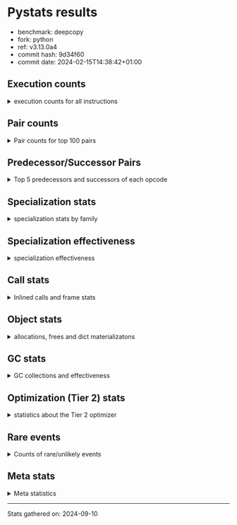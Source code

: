 
# Pystats results

- benchmark: deepcopy
- fork: python
- ref: v3.13.0a4
- commit hash: 9d34f60
- commit date: 2024-02-15T14:38:42+01:00

## Execution counts

<details>
<summary> execution counts for all instructions </summary>

|Name | Count | Self | Cumulative | Miss ratio | 
|---|---:|---:|---:|---:|
| LOAD_FAST | 538,257,040 | 20.5% | 20.5% |  |
| STORE_FAST | 268,411,720 | 10.2% | 30.8% |  |
| LOAD_FAST_LOAD_FAST | 248,176,980 | 9.5% | 40.3% |  |
| LOAD_GLOBAL_BUILTIN | 122,715,460 | 4.7% | 44.9% |  |
| PUSH_NULL | 112,559,280 | 4.3% | 49.2% |  |
| POP_JUMP_IF_FALSE | 99,737,600 | 3.8% | 53.1% |  |
| RESUME_CHECK | 98,508,880 | 3.8% | 56.8% | 0.0% |
| LOAD_ATTR_METHOD_NO_DICT | 94,658,280 | 3.6% | 60.4% |  |
| IS_OP | 89,538,560 | 3.4% | 63.8% |  |
| RETURN_VALUE | 88,351,300 | 3.4% | 67.2% |  |
| CALL_METHOD_DESCRIPTOR_FAST | 84,541,320 | 3.2% | 70.4% |  |
| CALL_BUILTIN_O | 82,697,800 | 3.2% | 73.6% |  |
| LOAD_GLOBAL_MODULE | 59,064,440 | 2.3% | 75.9% |  |
| CALL_PY_WITH_DEFAULTS | 53,873,260 | 2.1% | 77.9% | 13.8% |
| POP_JUMP_IF_NONE | 50,257,940 | 1.9% | 79.8% |  |
| POP_JUMP_IF_NOT_NONE | 45,629,440 | 1.7% | 81.6% |  |
| JUMP_FORWARD | 45,301,780 | 1.7% | 83.3% |  |
| CALL_TYPE_1 | 41,451,460 | 1.6% | 84.9% |  |
| CALL_PY_EXACT_ARGS | 41,078,600 | 1.6% | 86.4% | 14.6% |
| JUMP_BACKWARD | 38,830,080 | 1.5% | 87.9% |  |
| POP_TOP | 32,031,020 | 1.2% | 89.2% |  |
| STORE_SUBSCR_DICT | 27,729,600 | 1.1% | 90.2% |  |
| FOR_ITER_LIST | 19,333,080 | 0.7% | 90.9% |  |
| FOR_ITER | 18,724,740 | 0.7% | 91.7% |  |
| STORE_FAST_STORE_FAST | 13,721,600 | 0.5% | 92.2% |  |
| UNPACK_SEQUENCE_TWO_TUPLE | 13,721,500 | 0.5% | 92.7% |  |
| LOAD_CONST | 12,904,200 | 0.5% | 93.2% |  |
| GET_ITER | 10,895,600 | 0.4% | 93.6% |  |
| FOR_ITER_TUPLE | 9,543,580 | 0.4% | 94.0% |  |
| RETURN_CONST | 8,929,520 | 0.3% | 94.3% |  |
| NOP | 8,888,580 | 0.3% | 94.7% |  |
| BINARY_SUBSCR_DICT | 8,888,220 | 0.3% | 95.0% |  |
| BUILD_LIST | 8,847,940 | 0.3% | 95.3% |  |
| TO_BOOL_BOOL | 8,847,100 | 0.3% | 95.7% |  |
| LOAD_DEREF | 7,578,400 | 0.3% | 96.0% |  |
| CALL | 7,462,220 | 0.3% | 96.3% |  |
| LOAD_ATTR_MODULE | 7,454,980 | 0.3% | 96.5% |  |
| LOAD_ATTR | 6,353,200 | 0.2% | 96.8% |  |
| CALL_BUILTIN_FAST | 6,348,600 | 0.2% | 97.0% |  |
| BUILD_MAP | 6,307,920 | 0.2% | 97.3% |  |
| CALL_LIST_APPEND | 5,078,980 | 0.2% | 97.5% |  |
| CHECK_EXC_MATCH | 3,809,280 | 0.1% | 97.6% |  |
| POP_EXCEPT | 3,809,280 | 0.1% | 97.7% |  |
| PUSH_EXC_INFO | 3,809,280 | 0.1% | 97.9% |  |
| LIST_APPEND | 3,809,280 | 0.1% | 98.0% |  |
| STORE_FAST_LOAD_FAST | 3,809,280 | 0.1% | 98.2% |  |
| CALL_FUNCTION_EX | 3,768,800 | 0.1% | 98.3% |  |
| CALL_METHOD_DESCRIPTOR_NOARGS | 3,768,260 | 0.1% | 98.5% |  |
| POP_JUMP_IF_TRUE | 3,727,380 | 0.1% | 98.6% |  |
| INTERPRETER_EXIT | 2,539,700 | 0.1% | 98.7% |  |
| MAKE_CELL | 2,539,600 | 0.1% | 98.8% |  |
| SWAP | 2,539,520 | 0.1% | 98.9% |  |
| LIST_EXTEND | 2,498,960 | 0.1% | 99.0% |  |
| CALL_INTRINSIC_1 | 2,498,800 | 0.1% | 99.1% |  |
| CALL_ISINSTANCE | 2,498,500 | 0.1% | 99.2% |  |
| BINARY_OP_SUBTRACT_FLOAT | 2,457,680 | 0.1% | 99.3% |  |
| BINARY_OP_ADD_FLOAT | 2,457,560 | 0.1% | 99.4% | 0.0% |
| FOR_ITER_RANGE | 2,130,060 | 0.1% | 99.5% |  |
| STORE_ATTR_INSTANCE_VALUE | 1,447,860 | 0.1% | 99.5% | 51.4% |
| TO_BOOL | 1,271,080 | 0.0% | 99.6% |  |
| COPY_FREE_VARS | 1,270,080 | 0.0% | 99.6% |  |
| BUILD_TUPLE | 1,270,000 | 0.0% | 99.7% |  |
| LOAD_FAST_AND_CLEAR | 1,269,760 | 0.0% | 99.7% |  |
| TO_BOOL_NONE | 1,269,720 | 0.0% | 99.8% |  |
| MAKE_FUNCTION | 1,229,120 | 0.0% | 99.8% |  |
| SET_FUNCTION_ATTRIBUTE | 1,228,960 | 0.0% | 99.8% |  |
| RETURN_GENERATOR | 1,228,800 | 0.0% | 99.9% |  |
| YIELD_VALUE | 1,228,800 | 0.0% | 99.9% |  |
| LOAD_ATTR_INSTANCE_VALUE | 614,380 | 0.0% | 100.0% |  |
| STORE_SUBSCR_LIST_INT | 614,380 | 0.0% | 100.0% |  |
| CALL_BUILTIN_CLASS | 163,980 | 0.0% | 100.0% |  |
| LOAD_ATTR_METHOD_WITH_VALUES | 41,000 | 0.0% | 100.0% | 7.8% |
| CALL_TUPLE_1 | 40,940 | 0.0% | 100.0% |  |
| LOAD_GLOBAL | 3,100 | 0.0% | 100.0% |  |
| STORE_SUBSCR | 680 | 0.0% | 100.0% |  |
| RESUME | 660 | 0.0% | 100.0% | 3.0% |
| BINARY_OP | 440 | 0.0% | 100.0% |  |
| STORE_NAME | 400 | 0.0% | 100.0% |  |
| STORE_ATTR | 300 | 0.0% | 100.0% |  |
| BINARY_SUBSCR | 200 | 0.0% | 100.0% |  |
| UNPACK_SEQUENCE | 200 | 0.0% | 100.0% |  |
| BUILD_CONST_KEY_MAP | 160 | 0.0% | 100.0% |  |
| CALL_ALLOC_AND_ENTER_INIT | 120 | 0.0% | 100.0% | 33.3% |
| EXIT_INIT_CHECK | 80 | 0.0% | 100.0% |  |
| LOAD_BUILD_CLASS | 80 | 0.0% | 100.0% |  |
| LOAD_NAME | 80 | 0.0% | 100.0% |  |
| STORE_DEREF | 80 | 0.0% | 100.0% |  |
| CALL_BUILTIN_FAST_WITH_KEYWORDS | 60 | 0.0% | 100.0% |  |


</details>

## Pair counts

<details>
<summary> Pair counts for top 100 pairs </summary>

|Pair | Count | Self | Cumulative | 
|---|---:|---:|---:|
| STORE_FAST LOAD_FAST | 118,907,060 | 4.5% | 4.5% |
| LOAD_GLOBAL_BUILTIN LOAD_FAST | 113,704,480 | 4.3% | 8.9% |
| LOAD_FAST_LOAD_FAST IS_OP | 88,268,800 | 3.4% | 12.2% |
| LOAD_FAST RETURN_VALUE | 87,081,220 | 3.3% | 15.6% |
| LOAD_FAST PUSH_NULL | 86,302,720 | 3.3% | 18.9% |
| IS_OP POP_JUMP_IF_FALSE | 84,541,440 | 3.2% | 22.1% |
| CALL_METHOD_DESCRIPTOR_FAST STORE_FAST | 84,541,320 | 3.2% | 25.3% |
| PUSH_NULL LOAD_FAST_LOAD_FAST | 80,773,120 | 3.1% | 28.4% |
| LOAD_FAST CALL_BUILTIN_O | 64,634,160 | 2.5% | 30.9% |
| CALL_PY_WITH_DEFAULTS RESUME_CHECK | 53,733,060 | 2.1% | 32.9% |
| STORE_FAST LOAD_FAST_LOAD_FAST | 52,633,680 | 2.0% | 34.9% |
| LOAD_FAST POP_JUMP_IF_NONE | 50,257,940 | 1.9% | 36.8% |
| LOAD_FAST_LOAD_FAST CALL_PY_WITH_DEFAULTS | 48,695,040 | 1.9% | 38.7% |
| LOAD_ATTR_METHOD_NO_DICT LOAD_FAST | 47,800,160 | 1.8% | 40.5% |
| POP_JUMP_IF_NONE LOAD_FAST | 47,718,400 | 1.8% | 42.4% |
| CALL_BUILTIN_O STORE_FAST | 46,899,100 | 1.8% | 44.1% |
| LOAD_FAST LOAD_ATTR_METHOD_NO_DICT | 46,858,000 | 1.8% | 45.9% |
| RETURN_VALUE STORE_FAST | 46,489,680 | 1.8% | 47.7% |
| LOAD_FAST POP_JUMP_IF_NOT_NONE | 45,629,440 | 1.7% | 49.4% |
| RESUME_CHECK LOAD_GLOBAL_BUILTIN | 45,629,320 | 1.7% | 51.2% |
| STORE_FAST LOAD_GLOBAL_MODULE | 45,219,640 | 1.7% | 52.9% |
| STORE_FAST JUMP_FORWARD | 43,991,040 | 1.7% | 54.6% |
| POP_JUMP_IF_NOT_NONE LOAD_FAST | 43,089,920 | 1.6% | 56.2% |
| LOAD_ATTR_METHOD_NO_DICT LOAD_FAST_LOAD_FAST | 43,089,860 | 1.6% | 57.9% |
| LOAD_FAST_LOAD_FAST CALL_METHOD_DESCRIPTOR_FAST | 43,089,800 | 1.6% | 59.5% |
| POP_JUMP_IF_FALSE LOAD_GLOBAL_BUILTIN | 42,680,060 | 1.6% | 61.2% |
| POP_JUMP_IF_FALSE LOAD_FAST | 41,861,120 | 1.6% | 62.8% |
| CALL_TYPE_1 STORE_FAST | 41,451,460 | 1.6% | 64.3% |
| LOAD_FAST CALL_METHOD_DESCRIPTOR_FAST | 41,451,400 | 1.6% | 65.9% |
| LOAD_FAST CALL_TYPE_1 | 41,451,400 | 1.6% | 67.5% |
| LOAD_GLOBAL_MODULE LOAD_ATTR_METHOD_NO_DICT | 41,451,400 | 1.6% | 69.1% |
| JUMP_FORWARD LOAD_FAST_LOAD_FAST | 40,181,760 | 1.5% | 70.6% |
| CALL_PY_EXACT_ARGS RESUME_CHECK | 39,737,040 | 1.5% | 72.1% |
| LOAD_FAST_LOAD_FAST CALL_PY_EXACT_ARGS | 39,696,000 | 1.5% | 73.6% |
| RESUME_CHECK LOAD_FAST | 36,372,320 | 1.4% | 75.0% |
| PUSH_NULL LOAD_FAST | 25,600,560 | 1.0% | 76.0% |
| POP_TOP JUMP_BACKWARD | 18,022,400 | 0.7% | 76.7% |
| JUMP_BACKWARD FOR_ITER_LIST | 16,793,560 | 0.6% | 77.3% |
| CALL_BUILTIN_O POP_TOP | 16,793,560 | 0.6% | 78.0% |
| FOR_ITER_LIST STORE_FAST | 16,793,560 | 0.6% | 78.6% |
| RETURN_VALUE CALL_BUILTIN_O | 16,793,520 | 0.6% | 79.3% |
| LOAD_FAST LOAD_GLOBAL_BUILTIN | 15,195,640 | 0.6% | 79.8% |
| UNPACK_SEQUENCE_TWO_TUPLE STORE_FAST_STORE_FAST | 13,721,500 | 0.5% | 80.4% |
| FOR_ITER UNPACK_SEQUENCE_TWO_TUPLE | 13,721,400 | 0.5% | 80.9% |
| JUMP_BACKWARD FOR_ITER | 13,680,880 | 0.5% | 81.4% |
| POP_TOP LOAD_FAST | 11,427,840 | 0.4% | 81.9% |
| CALL_BUILTIN_O STORE_SUBSCR_DICT | 10,116,720 | 0.4% | 82.2% |
| RETURN_VALUE LOAD_FAST_LOAD_FAST | 9,994,240 | 0.4% | 82.6% |
| LOAD_FAST_LOAD_FAST PUSH_NULL | 9,994,240 | 0.4% | 83.0% |
| STORE_FAST_STORE_FAST LOAD_FAST | 9,994,240 | 0.4% | 83.4% |
| STORE_SUBSCR_DICT JUMP_BACKWARD | 9,994,180 | 0.4% | 83.8% |
| RETURN_VALUE STORE_SUBSCR_DICT | 9,994,120 | 0.4% | 84.1% |
| NOP LOAD_FAST | 8,888,320 | 0.3% | 84.5% |
| LOAD_GLOBAL_MODULE LOAD_FAST_LOAD_FAST | 8,888,220 | 0.3% | 84.8% |
| CALL_BUILTIN_O BINARY_SUBSCR_DICT | 8,888,120 | 0.3% | 85.2% |
| TO_BOOL_BOOL POP_JUMP_IF_FALSE | 8,847,100 | 0.3% | 85.5% |
| RETURN_CONST POP_TOP | 7,659,520 | 0.3% | 85.8% |
| LOAD_FAST_LOAD_FAST LOAD_FAST | 7,618,640 | 0.3% | 86.1% |
| POP_JUMP_IF_FALSE LOAD_FAST_LOAD_FAST | 7,618,560 | 0.3% | 86.4% |
| RESUME_CHECK NOP | 7,618,500 | 0.3% | 86.7% |
| LOAD_FAST STORE_SUBSCR_DICT | 7,618,440 | 0.3% | 87.0% |
| STORE_SUBSCR_DICT LOAD_GLOBAL_MODULE | 7,618,440 | 0.3% | 87.2% |
| STORE_SUBSCR_DICT LOAD_FAST | 7,577,460 | 0.3% | 87.5% |
| LOAD_ATTR_MODULE PUSH_NULL | 7,454,980 | 0.3% | 87.8% |
| LOAD_GLOBAL_MODULE LOAD_ATTR_MODULE | 7,454,680 | 0.3% | 88.1% |
| JUMP_BACKWARD FOR_ITER_TUPLE | 6,389,660 | 0.2% | 88.4% |
| BUILD_MAP STORE_FAST | 6,307,840 | 0.2% | 88.6% |
| LOAD_FAST_LOAD_FAST LOAD_GLOBAL_BUILTIN | 6,307,640 | 0.2% | 88.8% |
| LOAD_FAST LOAD_ATTR | 5,079,340 | 0.2% | 89.0% |
| CALL_LIST_APPEND RETURN_CONST | 5,078,980 | 0.2% | 89.2% |
| LOAD_FAST CALL_LIST_APPEND | 5,078,920 | 0.2% | 89.4% |
| BINARY_SUBSCR_DICT LOAD_ATTR_METHOD_NO_DICT | 5,078,920 | 0.2% | 89.6% |
| JUMP_FORWARD LOAD_GLOBAL_BUILTIN | 5,078,820 | 0.2% | 89.8% |
| GET_ITER FOR_ITER | 5,038,260 | 0.2% | 90.0% |
| BUILD_LIST LOAD_FAST | 5,038,080 | 0.2% | 90.2% |
| LOAD_FAST GET_ITER | 5,038,080 | 0.2% | 90.4% |
| FOR_ITER LOAD_FAST | 4,997,120 | 0.2% | 90.6% |
| PUSH_NULL CALL | 4,915,800 | 0.2% | 90.8% |
| FOR_ITER_TUPLE STORE_FAST | 3,850,180 | 0.1% | 90.9% |
| LOAD_FAST LOAD_CONST | 3,809,300 | 0.1% | 91.0% |
| CHECK_EXC_MATCH POP_JUMP_IF_FALSE | 3,809,280 | 0.1% | 91.2% |
| RETURN_VALUE LIST_APPEND | 3,809,280 | 0.1% | 91.3% |
| LIST_APPEND JUMP_BACKWARD | 3,809,280 | 0.1% | 91.5% |
| POP_JUMP_IF_FALSE POP_TOP | 3,809,280 | 0.1% | 91.6% |
| STORE_FAST_LOAD_FAST PUSH_NULL | 3,809,280 | 0.1% | 91.8% |
| FOR_ITER_TUPLE STORE_FAST_LOAD_FAST | 3,809,240 | 0.1% | 91.9% |
| BINARY_SUBSCR_DICT PUSH_EXC_INFO | 3,809,180 | 0.1% | 92.1% |
| LOAD_GLOBAL_BUILTIN CHECK_EXC_MATCH | 3,809,180 | 0.1% | 92.2% |
| CALL_BUILTIN_FAST STORE_FAST | 3,809,160 | 0.1% | 92.4% |
| PUSH_EXC_INFO LOAD_GLOBAL_BUILTIN | 3,809,080 | 0.1% | 92.5% |
| LOAD_CONST CALL_BUILTIN_FAST | 3,809,040 | 0.1% | 92.6% |
| LOAD_FAST TO_BOOL_BOOL | 3,809,040 | 0.1% | 92.8% |
| LOAD_FAST BUILD_LIST | 3,768,640 | 0.1% | 92.9% |
| LOAD_FAST LOAD_DEREF | 3,768,320 | 0.1% | 93.1% |
| CALL_METHOD_DESCRIPTOR_NOARGS GET_ITER | 3,768,260 | 0.1% | 93.2% |
| RESUME_CHECK BUILD_MAP | 3,768,260 | 0.1% | 93.4% |
| LOAD_ATTR_METHOD_NO_DICT CALL_METHOD_DESCRIPTOR_NOARGS | 3,768,200 | 0.1% | 93.5% |
| IS_OP POP_JUMP_IF_TRUE | 3,727,360 | 0.1% | 93.7% |
| STORE_FAST_STORE_FAST LOAD_FAST_LOAD_FAST | 3,727,360 | 0.1% | 93.8% |
| POP_JUMP_IF_TRUE JUMP_BACKWARD | 3,686,400 | 0.1% | 93.9% |


</details>

## Predecessor/Successor Pairs

<details>
<summary> Top 5 predecessors and successors of each opcode </summary>

### BINARY_SUBSCR

<details>
<summary> Successors and predecessors for BINARY_SUBSCR </summary>

|Predecessors | Count | Percentage | 
|---|---:|---:|
| CALL | 100 | 50.0% |
| CALL_BUILTIN_O | 100 | 50.0% |

|Successors | Count | Percentage | 
|---|---:|---:|
| PUSH_EXC_INFO | 100 | 50.0% |
| BINARY_SUBSCR_DICT | 100 | 50.0% |


</details>

### CHECK_EXC_MATCH

<details>
<summary> Successors and predecessors for CHECK_EXC_MATCH </summary>

|Predecessors | Count | Percentage | 
|---|---:|---:|
| LOAD_GLOBAL_BUILTIN | 3,809,180 | 100.0% |
| LOAD_GLOBAL | 100 | 0.0% |

|Successors | Count | Percentage | 
|---|---:|---:|
| POP_JUMP_IF_FALSE | 3,809,280 | 100.0% |


</details>

### GET_ITER

<details>
<summary> Successors and predecessors for GET_ITER </summary>

|Predecessors | Count | Percentage | 
|---|---:|---:|
| LOAD_FAST | 5,038,080 | 46.2% |
| CALL_METHOD_DESCRIPTOR_NOARGS | 3,768,260 | 34.6% |
| CALL | 1,269,920 | 11.7% |
| LOAD_CONST | 655,360 | 6.0% |
| CALL_BUILTIN_CLASS | 163,980 | 1.5% |

|Successors | Count | Percentage | 
|---|---:|---:|
| FOR_ITER | 5,038,260 | 46.2% |
| FOR_ITER_LIST | 2,539,480 | 23.3% |
| LOAD_FAST_AND_CLEAR | 1,269,760 | 11.7% |
| CALL_PY_EXACT_ARGS | 1,228,760 | 11.3% |
| FOR_ITER_TUPLE | 655,320 | 6.0% |


</details>

### NOP

<details>
<summary> Successors and predecessors for NOP </summary>

|Predecessors | Count | Percentage | 
|---|---:|---:|
| RESUME_CHECK | 7,618,500 | 85.7% |
| STORE_FAST | 1,269,760 | 14.3% |
| POP_TOP | 240 | 0.0% |
| RESUME | 60 | 0.0% |
| JUMP_FORWARD | 20 | 0.0% |

|Successors | Count | Percentage | 
|---|---:|---:|
| LOAD_FAST | 8,888,320 | 100.0% |
| LOAD_DEREF | 240 | 0.0% |
| LOAD_FAST_LOAD_FAST | 20 | 0.0% |


</details>

### POP_EXCEPT

<details>
<summary> Successors and predecessors for POP_EXCEPT </summary>

|Predecessors | Count | Percentage | 
|---|---:|---:|
| STORE_SUBSCR_DICT | 2,539,460 | 66.7% |
| POP_TOP | 1,269,760 | 33.3% |
| STORE_SUBSCR | 60 | 0.0% |

|Successors | Count | Percentage | 
|---|---:|---:|
| RETURN_CONST | 2,539,520 | 66.7% |
| JUMP_FORWARD | 1,269,760 | 33.3% |


</details>

### POP_TOP

<details>
<summary> Successors and predecessors for POP_TOP </summary>

|Predecessors | Count | Percentage | 
|---|---:|---:|
| CALL_BUILTIN_O | 16,793,560 | 52.4% |
| RETURN_CONST | 7,659,520 | 23.9% |
| POP_JUMP_IF_FALSE | 3,809,280 | 11.9% |
| CALL | 1,270,100 | 4.0% |
| CACHE | 1,228,800 | 3.8% |

|Successors | Count | Percentage | 
|---|---:|---:|
| JUMP_BACKWARD | 18,022,400 | 56.3% |
| LOAD_FAST | 11,427,840 | 35.7% |
| POP_EXCEPT | 1,269,760 | 4.0% |
| RESUME_CHECK | 1,228,780 | 3.8% |
| RETURN_CONST | 41,020 | 0.1% |


</details>

### PUSH_EXC_INFO

<details>
<summary> Successors and predecessors for PUSH_EXC_INFO </summary>

|Predecessors | Count | Percentage | 
|---|---:|---:|
| BINARY_SUBSCR_DICT | 3,809,180 | 100.0% |
| BINARY_SUBSCR | 100 | 0.0% |

|Successors | Count | Percentage | 
|---|---:|---:|
| LOAD_GLOBAL_BUILTIN | 3,809,080 | 100.0% |
| LOAD_GLOBAL | 200 | 0.0% |


</details>

### PUSH_NULL

<details>
<summary> Successors and predecessors for PUSH_NULL </summary>

|Predecessors | Count | Percentage | 
|---|---:|---:|
| LOAD_FAST | 86,302,720 | 76.7% |
| LOAD_FAST_LOAD_FAST | 9,994,240 | 8.9% |
| LOAD_ATTR_MODULE | 7,454,980 | 6.6% |
| STORE_FAST_LOAD_FAST | 3,809,280 | 3.4% |
| LOAD_DEREF | 2,499,120 | 2.2% |

|Successors | Count | Percentage | 
|---|---:|---:|
| LOAD_FAST_LOAD_FAST | 80,773,120 | 71.8% |
| LOAD_FAST | 25,600,560 | 22.7% |
| CALL | 4,915,800 | 4.4% |
| LOAD_CONST | 1,269,760 | 1.1% |
| CALL_ALLOC_AND_ENTER_INIT | 40 | 0.0% |


</details>

### RETURN_VALUE

<details>
<summary> Successors and predecessors for RETURN_VALUE </summary>

|Predecessors | Count | Percentage | 
|---|---:|---:|
| LOAD_FAST | 87,081,220 | 98.6% |
| CALL_FUNCTION_EX | 1,228,800 | 1.4% |
| BUILD_TUPLE | 40,960 | 0.0% |
| RETURN_VALUE | 240 | 0.0% |
| EXIT_INIT_CHECK | 80 | 0.0% |

|Successors | Count | Percentage | 
|---|---:|---:|
| STORE_FAST | 46,489,680 | 52.6% |
| CALL_BUILTIN_O | 16,793,520 | 19.0% |
| LOAD_FAST_LOAD_FAST | 9,994,240 | 11.3% |
| STORE_SUBSCR_DICT | 9,994,120 | 11.3% |
| LIST_APPEND | 3,809,280 | 4.3% |


</details>

### STORE_SUBSCR

<details>
<summary> Successors and predecessors for STORE_SUBSCR </summary>

|Predecessors | Count | Percentage | 
|---|---:|---:|
| CALL | 200 | 29.4% |
| CALL_BUILTIN_O | 200 | 29.4% |
| RETURN_VALUE | 120 | 17.6% |
| LOAD_FAST | 120 | 17.6% |
| LOAD_CONST | 40 | 5.9% |

|Successors | Count | Percentage | 
|---|---:|---:|
| STORE_SUBSCR_DICT | 320 | 47.1% |
| LOAD_FAST | 140 | 20.6% |
| POP_EXCEPT | 60 | 8.8% |
| JUMP_BACKWARD | 60 | 8.8% |
| LOAD_GLOBAL | 60 | 8.8% |


</details>

### TO_BOOL

<details>
<summary> Successors and predecessors for TO_BOOL </summary>

|Predecessors | Count | Percentage | 
|---|---:|---:|
| LOAD_FAST | 1,270,080 | 99.9% |
| TO_BOOL | 700 | 0.1% |
| CALL | 160 | 0.0% |
| CALL_BUILTIN_FAST | 80 | 0.0% |
| CALL_ISINSTANCE | 60 | 0.0% |

|Successors | Count | Percentage | 
|---|---:|---:|
| POP_JUMP_IF_FALSE | 1,270,060 | 99.9% |
| TO_BOOL | 700 | 0.1% |
| TO_BOOL_BOOL | 260 | 0.0% |
| TO_BOOL_NONE | 40 | 0.0% |
| POP_JUMP_IF_TRUE | 20 | 0.0% |


</details>

### BINARY_OP

<details>
<summary> Successors and predecessors for BINARY_OP </summary>

|Predecessors | Count | Percentage | 
|---|---:|---:|
| LOAD_CONST | 160 | 36.4% |
| LOAD_FAST | 160 | 36.4% |
| BINARY_OP | 80 | 18.2% |
| BINARY_OP_SUBTRACT_FLOAT | 40 | 9.1% |

|Successors | Count | Percentage | 
|---|---:|---:|
| STORE_FAST | 160 | 36.4% |
| BINARY_OP | 80 | 18.2% |
| LOAD_CONST | 80 | 18.2% |
| BINARY_OP_SUBTRACT_FLOAT | 80 | 18.2% |
| BINARY_OP_ADD_FLOAT | 40 | 9.1% |


</details>

### BUILD_CONST_KEY_MAP

<details>
<summary> Successors and predecessors for BUILD_CONST_KEY_MAP </summary>

|Predecessors | Count | Percentage | 
|---|---:|---:|
| LOAD_CONST | 160 | 100.0% |

|Successors | Count | Percentage | 
|---|---:|---:|
| STORE_FAST | 160 | 100.0% |


</details>

### BUILD_LIST

<details>
<summary> Successors and predecessors for BUILD_LIST </summary>

|Predecessors | Count | Percentage | 
|---|---:|---:|
| LOAD_FAST | 3,768,640 | 42.6% |
| RESUME_CHECK | 2,539,540 | 28.7% |
| LOAD_FAST_LOAD_FAST | 1,269,760 | 14.4% |
| SWAP | 1,269,760 | 14.4% |
| LOAD_CONST | 160 | 0.0% |

|Successors | Count | Percentage | 
|---|---:|---:|
| LOAD_FAST | 5,038,080 | 56.9% |
| STORE_FAST | 2,539,540 | 28.7% |
| SWAP | 1,269,760 | 14.4% |
| LOAD_CONST | 320 | 0.0% |
| LOAD_DEREF | 240 | 0.0% |


</details>

### BUILD_MAP

<details>
<summary> Successors and predecessors for BUILD_MAP </summary>

|Predecessors | Count | Percentage | 
|---|---:|---:|
| RESUME_CHECK | 3,768,260 | 59.7% |
| POP_JUMP_IF_NOT_NONE | 2,539,520 | 40.3% |
| LOAD_CONST | 80 | 0.0% |
| RESUME | 60 | 0.0% |

|Successors | Count | Percentage | 
|---|---:|---:|
| STORE_FAST | 6,307,840 | 100.0% |
| LOAD_CONST | 80 | 0.0% |


</details>

### BUILD_TUPLE

<details>
<summary> Successors and predecessors for BUILD_TUPLE </summary>

|Predecessors | Count | Percentage | 
|---|---:|---:|
| LOAD_FAST | 1,229,040 | 96.8% |
| LOAD_ATTR | 40,960 | 3.2% |

|Successors | Count | Percentage | 
|---|---:|---:|
| LOAD_CONST | 1,228,960 | 96.8% |
| RETURN_VALUE | 40,960 | 3.2% |
| LOAD_FAST | 80 | 0.0% |


</details>

### CALL

<details>
<summary> Successors and predecessors for CALL </summary>

|Predecessors | Count | Percentage | 
|---|---:|---:|
| PUSH_NULL | 4,915,800 | 65.9% |
| LOAD_FAST | 1,271,280 | 17.0% |
| LOAD_FAST_LOAD_FAST | 1,270,520 | 17.0% |
| CALL | 3,540 | 0.0% |
| LOAD_CONST | 480 | 0.0% |

|Successors | Count | Percentage | 
|---|---:|---:|
| STORE_FAST | 2,458,240 | 32.9% |
| LOAD_FAST | 2,457,760 | 32.9% |
| POP_TOP | 1,270,100 | 17.0% |
| GET_ITER | 1,269,920 | 17.0% |
| CALL | 3,540 | 0.0% |


</details>

### CALL_FUNCTION_EX

<details>
<summary> Successors and predecessors for CALL_FUNCTION_EX </summary>

|Predecessors | Count | Percentage | 
|---|---:|---:|
| CALL_INTRINSIC_1 | 2,498,800 | 66.3% |
| LOAD_FAST | 1,270,000 | 33.7% |

|Successors | Count | Percentage | 
|---|---:|---:|
| MAKE_CELL | 1,269,840 | 33.7% |
| RESUME_CHECK | 1,228,900 | 32.6% |
| RETURN_VALUE | 1,228,800 | 32.6% |
| STORE_FAST | 40,960 | 1.1% |
| COPY_FREE_VARS | 240 | 0.0% |


</details>

### CALL_INTRINSIC_1

<details>
<summary> Successors and predecessors for CALL_INTRINSIC_1 </summary>

|Predecessors | Count | Percentage | 
|---|---:|---:|
| LIST_EXTEND | 2,498,800 | 100.0% |

|Successors | Count | Percentage | 
|---|---:|---:|
| CALL_FUNCTION_EX | 2,498,800 | 100.0% |


</details>

### COPY_FREE_VARS

<details>
<summary> Successors and predecessors for COPY_FREE_VARS </summary>

|Predecessors | Count | Percentage | 
|---|---:|---:|
| CALL_PY_EXACT_ARGS | 1,228,780 | 96.7% |
| CACHE | 41,040 | 3.2% |
| CALL_FUNCTION_EX | 240 | 0.0% |
| CALL | 20 | 0.0% |

|Successors | Count | Percentage | 
|---|---:|---:|
| RETURN_GENERATOR | 1,228,800 | 96.7% |
| RESUME_CHECK | 41,180 | 3.2% |
| RESUME | 100 | 0.0% |


</details>

### FOR_ITER

<details>
<summary> Successors and predecessors for FOR_ITER </summary>

|Predecessors | Count | Percentage | 
|---|---:|---:|
| JUMP_BACKWARD | 13,680,880 | 73.1% |
| GET_ITER | 5,038,260 | 26.9% |
| FOR_ITER | 5,540 | 0.0% |
| SWAP | 40 | 0.0% |
| LOAD_FAST | 20 | 0.0% |

|Successors | Count | Percentage | 
|---|---:|---:|
| UNPACK_SEQUENCE_TWO_TUPLE | 13,721,400 | 73.3% |
| LOAD_FAST | 4,997,120 | 26.7% |
| FOR_ITER | 5,540 | 0.0% |
| STORE_FAST | 200 | 0.0% |
| UNPACK_SEQUENCE | 200 | 0.0% |


</details>

### IS_OP

<details>
<summary> Successors and predecessors for IS_OP </summary>

|Predecessors | Count | Percentage | 
|---|---:|---:|
| LOAD_FAST_LOAD_FAST | 88,268,800 | 98.6% |
| LOAD_CONST | 1,269,760 | 1.4% |

|Successors | Count | Percentage | 
|---|---:|---:|
| POP_JUMP_IF_FALSE | 84,541,440 | 94.4% |
| POP_JUMP_IF_TRUE | 3,727,360 | 4.2% |
| STORE_FAST | 1,269,760 | 1.4% |


</details>

### JUMP_BACKWARD

<details>
<summary> Successors and predecessors for JUMP_BACKWARD </summary>

|Predecessors | Count | Percentage | 
|---|---:|---:|
| POP_TOP | 18,022,400 | 46.4% |
| STORE_SUBSCR_DICT | 9,994,180 | 25.7% |
| LIST_APPEND | 3,809,280 | 9.8% |
| POP_JUMP_IF_TRUE | 3,686,400 | 9.5% |
| STORE_FAST | 2,539,520 | 6.5% |

|Successors | Count | Percentage | 
|---|---:|---:|
| FOR_ITER_LIST | 16,793,560 | 43.2% |
| FOR_ITER | 13,680,880 | 35.2% |
| FOR_ITER_TUPLE | 6,389,660 | 16.5% |
| FOR_ITER_RANGE | 1,965,980 | 5.1% |


</details>

### JUMP_FORWARD

<details>
<summary> Successors and predecessors for JUMP_FORWARD </summary>

|Predecessors | Count | Percentage | 
|---|---:|---:|
| STORE_FAST | 43,991,040 | 97.1% |
| POP_EXCEPT | 1,269,760 | 2.8% |
| POP_TOP | 40,960 | 0.1% |
| POP_JUMP_IF_TRUE | 20 | 0.0% |

|Successors | Count | Percentage | 
|---|---:|---:|
| LOAD_FAST_LOAD_FAST | 40,181,760 | 88.7% |
| LOAD_GLOBAL_BUILTIN | 5,078,820 | 11.2% |
| LOAD_FAST | 40,960 | 0.1% |
| LOAD_GLOBAL | 220 | 0.0% |
| NOP | 20 | 0.0% |


</details>

### LIST_APPEND

<details>
<summary> Successors and predecessors for LIST_APPEND </summary>

|Predecessors | Count | Percentage | 
|---|---:|---:|
| RETURN_VALUE | 3,809,280 | 100.0% |

|Successors | Count | Percentage | 
|---|---:|---:|
| JUMP_BACKWARD | 3,809,280 | 100.0% |


</details>

### LIST_EXTEND

<details>
<summary> Successors and predecessors for LIST_EXTEND </summary>

|Predecessors | Count | Percentage | 
|---|---:|---:|
| LOAD_FAST | 2,498,560 | 100.0% |
| LOAD_DEREF | 240 | 0.0% |
| LOAD_CONST | 160 | 0.0% |

|Successors | Count | Percentage | 
|---|---:|---:|
| CALL_INTRINSIC_1 | 2,498,800 | 100.0% |
| LOAD_CONST | 160 | 0.0% |


</details>

### LOAD_ATTR

<details>
<summary> Successors and predecessors for LOAD_ATTR </summary>

|Predecessors | Count | Percentage | 
|---|---:|---:|
| LOAD_FAST | 5,079,340 | 79.9% |
| LOAD_GLOBAL_MODULE | 1,270,080 | 20.0% |
| LOAD_ATTR | 3,220 | 0.1% |
| LOAD_GLOBAL | 400 | 0.0% |
| BINARY_SUBSCR_DICT | 120 | 0.0% |

|Successors | Count | Percentage | 
|---|---:|---:|
| STORE_FAST | 2,539,520 | 40.0% |
| PUSH_NULL | 2,498,860 | 39.3% |
| LOAD_ATTR_METHOD_NO_DICT | 1,269,960 | 20.0% |
| BUILD_TUPLE | 40,960 | 0.6% |
| LOAD_ATTR | 3,220 | 0.1% |


</details>

### LOAD_CONST

<details>
<summary> Successors and predecessors for LOAD_CONST </summary>

|Predecessors | Count | Percentage | 
|---|---:|---:|
| LOAD_FAST | 3,809,300 | 29.5% |
| LOAD_CONST | 2,539,760 | 19.7% |
| LOAD_DEREF | 1,310,720 | 10.2% |
| PUSH_NULL | 1,269,760 | 9.8% |
| BUILD_TUPLE | 1,228,960 | 9.5% |

|Successors | Count | Percentage | 
|---|---:|---:|
| CALL_BUILTIN_FAST | 3,809,040 | 29.5% |
| LOAD_CONST | 2,539,760 | 19.7% |
| IS_OP | 1,269,760 | 9.8% |
| CALL_BUILTIN_O | 1,269,680 | 9.8% |
| MAKE_FUNCTION | 1,229,120 | 9.5% |


</details>

### LOAD_DEREF

<details>
<summary> Successors and predecessors for LOAD_DEREF </summary>

|Predecessors | Count | Percentage | 
|---|---:|---:|
| LOAD_FAST | 3,768,320 | 49.7% |
| RESUME_CHECK | 1,310,840 | 17.3% |
| POP_JUMP_IF_FALSE | 1,269,760 | 16.8% |
| STORE_FAST | 1,228,800 | 16.2% |
| NOP | 240 | 0.0% |

|Successors | Count | Percentage | 
|---|---:|---:|
| PUSH_NULL | 2,499,120 | 33.0% |
| CALL_PY_WITH_DEFAULTS | 2,498,440 | 33.0% |
| LOAD_CONST | 1,310,720 | 17.3% |
| LOAD_GLOBAL_BUILTIN | 1,269,680 | 16.8% |
| LIST_EXTEND | 240 | 0.0% |


</details>

### LOAD_FAST

<details>
<summary> Successors and predecessors for LOAD_FAST </summary>

|Predecessors | Count | Percentage | 
|---|---:|---:|
| STORE_FAST | 118,907,060 | 22.1% |
| LOAD_GLOBAL_BUILTIN | 113,704,480 | 21.1% |
| LOAD_ATTR_METHOD_NO_DICT | 47,800,160 | 8.9% |
| POP_JUMP_IF_NONE | 47,718,400 | 8.9% |
| POP_JUMP_IF_NOT_NONE | 43,089,920 | 8.0% |

|Successors | Count | Percentage | 
|---|---:|---:|
| RETURN_VALUE | 87,081,220 | 16.2% |
| PUSH_NULL | 86,302,720 | 16.0% |
| CALL_BUILTIN_O | 64,634,160 | 12.0% |
| POP_JUMP_IF_NONE | 50,257,940 | 9.3% |
| LOAD_ATTR_METHOD_NO_DICT | 46,858,000 | 8.7% |


</details>

### LOAD_FAST_AND_CLEAR

<details>
<summary> Successors and predecessors for LOAD_FAST_AND_CLEAR </summary>

|Predecessors | Count | Percentage | 
|---|---:|---:|
| GET_ITER | 1,269,760 | 100.0% |

|Successors | Count | Percentage | 
|---|---:|---:|
| SWAP | 1,269,760 | 100.0% |


</details>

### LOAD_FAST_LOAD_FAST

<details>
<summary> Successors and predecessors for LOAD_FAST_LOAD_FAST </summary>

|Predecessors | Count | Percentage | 
|---|---:|---:|
| PUSH_NULL | 80,773,120 | 32.5% |
| STORE_FAST | 52,633,680 | 21.2% |
| LOAD_ATTR_METHOD_NO_DICT | 43,089,860 | 17.4% |
| JUMP_FORWARD | 40,181,760 | 16.2% |
| RETURN_VALUE | 9,994,240 | 4.0% |

|Successors | Count | Percentage | 
|---|---:|---:|
| IS_OP | 88,268,800 | 35.6% |
| CALL_PY_WITH_DEFAULTS | 48,695,040 | 19.6% |
| CALL_METHOD_DESCRIPTOR_FAST | 43,089,800 | 17.4% |
| CALL_PY_EXACT_ARGS | 39,696,000 | 16.0% |
| PUSH_NULL | 9,994,240 | 4.0% |


</details>

### LOAD_GLOBAL

<details>
<summary> Successors and predecessors for LOAD_GLOBAL </summary>

|Predecessors | Count | Percentage | 
|---|---:|---:|
| STORE_FAST | 700 | 22.6% |
| LOAD_FAST | 600 | 19.4% |
| POP_JUMP_IF_FALSE | 340 | 11.0% |
| JUMP_FORWARD | 220 | 7.1% |
| PUSH_EXC_INFO | 200 | 6.5% |

|Successors | Count | Percentage | 
|---|---:|---:|
| LOAD_GLOBAL_BUILTIN | 1,020 | 32.9% |
| LOAD_FAST | 740 | 23.9% |
| LOAD_GLOBAL_MODULE | 520 | 16.8% |
| LOAD_ATTR | 400 | 12.9% |
| LOAD_FAST_LOAD_FAST | 140 | 4.5% |


</details>

### POP_JUMP_IF_FALSE

<details>
<summary> Successors and predecessors for POP_JUMP_IF_FALSE </summary>

|Predecessors | Count | Percentage | 
|---|---:|---:|
| IS_OP | 84,541,440 | 84.8% |
| TO_BOOL_BOOL | 8,847,100 | 8.9% |
| CHECK_EXC_MATCH | 3,809,280 | 3.8% |
| TO_BOOL | 1,270,060 | 1.3% |
| TO_BOOL_NONE | 1,269,720 | 1.3% |

|Successors | Count | Percentage | 
|---|---:|---:|
| LOAD_GLOBAL_BUILTIN | 42,680,060 | 42.8% |
| LOAD_FAST | 41,861,120 | 42.0% |
| LOAD_FAST_LOAD_FAST | 7,618,560 | 7.6% |
| POP_TOP | 3,809,280 | 3.8% |
| LOAD_DEREF | 1,269,760 | 1.3% |


</details>

### POP_JUMP_IF_NONE

<details>
<summary> Successors and predecessors for POP_JUMP_IF_NONE </summary>

|Predecessors | Count | Percentage | 
|---|---:|---:|
| LOAD_FAST | 50,257,940 | 100.0% |

|Successors | Count | Percentage | 
|---|---:|---:|
| LOAD_FAST | 47,718,400 | 94.9% |
| LOAD_GLOBAL_BUILTIN | 1,269,680 | 2.5% |
| LOAD_GLOBAL_MODULE | 1,269,680 | 2.5% |
| LOAD_GLOBAL | 160 | 0.0% |
| BUILD_LIST | 20 | 0.0% |


</details>

### POP_JUMP_IF_NOT_NONE

<details>
<summary> Successors and predecessors for POP_JUMP_IF_NOT_NONE </summary>

|Predecessors | Count | Percentage | 
|---|---:|---:|
| LOAD_FAST | 45,629,440 | 100.0% |

|Successors | Count | Percentage | 
|---|---:|---:|
| LOAD_FAST | 43,089,920 | 94.4% |
| BUILD_MAP | 2,539,520 | 5.6% |


</details>

### POP_JUMP_IF_TRUE

<details>
<summary> Successors and predecessors for POP_JUMP_IF_TRUE </summary>

|Predecessors | Count | Percentage | 
|---|---:|---:|
| IS_OP | 3,727,360 | 100.0% |
| TO_BOOL | 20 | 0.0% |

|Successors | Count | Percentage | 
|---|---:|---:|
| JUMP_BACKWARD | 3,686,400 | 98.9% |
| LOAD_GLOBAL_BUILTIN | 40,920 | 1.1% |
| LOAD_GLOBAL | 40 | 0.0% |
| JUMP_FORWARD | 20 | 0.0% |


</details>

### RETURN_CONST

<details>
<summary> Successors and predecessors for RETURN_CONST </summary>

|Predecessors | Count | Percentage | 
|---|---:|---:|
| CALL_LIST_APPEND | 5,078,980 | 56.9% |
| POP_EXCEPT | 2,539,520 | 28.4% |
| FOR_ITER_TUPLE | 1,228,800 | 13.8% |
| STORE_ATTR_INSTANCE_VALUE | 41,080 | 0.5% |
| POP_TOP | 41,020 | 0.5% |

|Successors | Count | Percentage | 
|---|---:|---:|
| POP_TOP | 7,659,520 | 85.8% |
| INTERPRETER_EXIT | 1,269,920 | 14.2% |
| EXIT_INIT_CHECK | 80 | 0.0% |


</details>

### STORE_ATTR

<details>
<summary> Successors and predecessors for STORE_ATTR </summary>

|Predecessors | Count | Percentage | 
|---|---:|---:|
| LOAD_FAST_LOAD_FAST | 220 | 73.3% |
| LOAD_FAST | 80 | 26.7% |

|Successors | Count | Percentage | 
|---|---:|---:|
| STORE_ATTR_INSTANCE_VALUE | 140 | 46.7% |
| LOAD_FAST_LOAD_FAST | 40 | 13.3% |
| LOAD_GLOBAL | 40 | 13.3% |
| RETURN_CONST | 40 | 13.3% |
| LOAD_FAST | 20 | 6.7% |


</details>

### STORE_FAST

<details>
<summary> Successors and predecessors for STORE_FAST </summary>

|Predecessors | Count | Percentage | 
|---|---:|---:|
| CALL_METHOD_DESCRIPTOR_FAST | 84,541,320 | 31.5% |
| CALL_BUILTIN_O | 46,899,100 | 17.5% |
| RETURN_VALUE | 46,489,680 | 17.3% |
| CALL_TYPE_1 | 41,451,460 | 15.4% |
| FOR_ITER_LIST | 16,793,560 | 6.3% |

|Successors | Count | Percentage | 
|---|---:|---:|
| LOAD_FAST | 118,907,060 | 44.3% |
| LOAD_FAST_LOAD_FAST | 52,633,680 | 19.6% |
| LOAD_GLOBAL_MODULE | 45,219,640 | 16.8% |
| JUMP_FORWARD | 43,991,040 | 16.4% |
| JUMP_BACKWARD | 2,539,520 | 0.9% |


</details>

### STORE_FAST_LOAD_FAST

<details>
<summary> Successors and predecessors for STORE_FAST_LOAD_FAST </summary>

|Predecessors | Count | Percentage | 
|---|---:|---:|
| FOR_ITER_TUPLE | 3,809,240 | 100.0% |
| FOR_ITER | 40 | 0.0% |

|Successors | Count | Percentage | 
|---|---:|---:|
| PUSH_NULL | 3,809,280 | 100.0% |


</details>

### STORE_FAST_STORE_FAST

<details>
<summary> Successors and predecessors for STORE_FAST_STORE_FAST </summary>

|Predecessors | Count | Percentage | 
|---|---:|---:|
| UNPACK_SEQUENCE_TWO_TUPLE | 13,721,500 | 100.0% |
| UNPACK_SEQUENCE | 100 | 0.0% |

|Successors | Count | Percentage | 
|---|---:|---:|
| LOAD_FAST | 9,994,240 | 72.8% |
| LOAD_FAST_LOAD_FAST | 3,727,360 | 27.2% |


</details>

### SWAP

<details>
<summary> Successors and predecessors for SWAP </summary>

|Predecessors | Count | Percentage | 
|---|---:|---:|
| BUILD_LIST | 1,269,760 | 50.0% |
| LOAD_FAST_AND_CLEAR | 1,269,760 | 50.0% |

|Successors | Count | Percentage | 
|---|---:|---:|
| BUILD_LIST | 1,269,760 | 50.0% |
| FOR_ITER_TUPLE | 1,269,720 | 50.0% |
| FOR_ITER | 40 | 0.0% |


</details>

### UNPACK_SEQUENCE

<details>
<summary> Successors and predecessors for UNPACK_SEQUENCE </summary>

|Predecessors | Count | Percentage | 
|---|---:|---:|
| FOR_ITER | 200 | 100.0% |

|Successors | Count | Percentage | 
|---|---:|---:|
| STORE_FAST_STORE_FAST | 100 | 50.0% |
| UNPACK_SEQUENCE_TWO_TUPLE | 100 | 50.0% |


</details>

### RESUME

<details>
<summary> Successors and predecessors for RESUME </summary>

|Predecessors | Count | Percentage | 
|---|---:|---:|
| CALL | 200 | 30.3% |
| CALL_PY_WITH_DEFAULTS | 120 | 18.2% |
| COPY_FREE_VARS | 100 | 15.2% |
| CACHE | 80 | 12.1% |
| CALL_FUNCTION_EX | 60 | 9.1% |

|Successors | Count | Percentage | 
|---|---:|---:|
| LOAD_FAST | 180 | 27.3% |
| LOAD_DEREF | 120 | 18.2% |
| NOP | 60 | 9.1% |
| BUILD_LIST | 60 | 9.1% |
| BUILD_MAP | 60 | 9.1% |


</details>

### BINARY_OP_SUBTRACT_FLOAT

<details>
<summary> Successors and predecessors for BINARY_OP_SUBTRACT_FLOAT </summary>

|Predecessors | Count | Percentage | 
|---|---:|---:|
| LOAD_FAST | 2,457,600 | 100.0% |
| BINARY_OP | 80 | 0.0% |

|Successors | Count | Percentage | 
|---|---:|---:|
| BINARY_OP_ADD_FLOAT | 2,457,520 | 100.0% |
| STORE_FAST | 120 | 0.0% |
| BINARY_OP | 40 | 0.0% |


</details>

### BINARY_SUBSCR_DICT

<details>
<summary> Successors and predecessors for BINARY_SUBSCR_DICT </summary>

|Predecessors | Count | Percentage | 
|---|---:|---:|
| CALL_BUILTIN_O | 8,888,120 | 100.0% |
| BINARY_SUBSCR | 100 | 0.0% |

|Successors | Count | Percentage | 
|---|---:|---:|
| LOAD_ATTR_METHOD_NO_DICT | 5,078,920 | 57.1% |
| PUSH_EXC_INFO | 3,809,180 | 42.9% |
| LOAD_ATTR | 120 | 0.0% |


</details>

### CALL_BUILTIN_CLASS

<details>
<summary> Successors and predecessors for CALL_BUILTIN_CLASS </summary>

|Predecessors | Count | Percentage | 
|---|---:|---:|
| LOAD_CONST | 163,760 | 99.9% |
| LOAD_FAST | 120 | 0.1% |
| CALL | 100 | 0.1% |

|Successors | Count | Percentage | 
|---|---:|---:|
| GET_ITER | 163,980 | 100.0% |


</details>

### CALL_BUILTIN_O

<details>
<summary> Successors and predecessors for CALL_BUILTIN_O </summary>

|Predecessors | Count | Percentage | 
|---|---:|---:|
| LOAD_FAST | 64,634,160 | 78.2% |
| RETURN_VALUE | 16,793,520 | 20.3% |
| LOAD_CONST | 1,269,680 | 1.5% |
| CALL | 440 | 0.0% |

|Successors | Count | Percentage | 
|---|---:|---:|
| STORE_FAST | 46,899,100 | 56.7% |
| POP_TOP | 16,793,560 | 20.3% |
| STORE_SUBSCR_DICT | 10,116,720 | 12.2% |
| BINARY_SUBSCR_DICT | 8,888,120 | 10.7% |
| STORE_SUBSCR | 200 | 0.0% |


</details>

### CALL_LIST_APPEND

<details>
<summary> Successors and predecessors for CALL_LIST_APPEND </summary>

|Predecessors | Count | Percentage | 
|---|---:|---:|
| LOAD_FAST | 5,078,920 | 100.0% |
| CALL | 60 | 0.0% |

|Successors | Count | Percentage | 
|---|---:|---:|
| RETURN_CONST | 5,078,980 | 100.0% |


</details>

### CALL_METHOD_DESCRIPTOR_FAST

<details>
<summary> Successors and predecessors for CALL_METHOD_DESCRIPTOR_FAST </summary>

|Predecessors | Count | Percentage | 
|---|---:|---:|
| LOAD_FAST_LOAD_FAST | 43,089,800 | 51.0% |
| LOAD_FAST | 41,451,400 | 49.0% |
| CALL | 120 | 0.0% |

|Successors | Count | Percentage | 
|---|---:|---:|
| STORE_FAST | 84,541,320 | 100.0% |


</details>

### CALL_METHOD_DESCRIPTOR_NOARGS

<details>
<summary> Successors and predecessors for CALL_METHOD_DESCRIPTOR_NOARGS </summary>

|Predecessors | Count | Percentage | 
|---|---:|---:|
| LOAD_ATTR_METHOD_NO_DICT | 3,768,200 | 100.0% |
| CALL | 60 | 0.0% |

|Successors | Count | Percentage | 
|---|---:|---:|
| GET_ITER | 3,768,260 | 100.0% |


</details>

### CALL_PY_EXACT_ARGS

<details>
<summary> Successors and predecessors for CALL_PY_EXACT_ARGS </summary>

|Predecessors | Count | Percentage | 
|---|---:|---:|
| LOAD_FAST_LOAD_FAST | 39,696,000 | 96.6% |
| GET_ITER | 1,228,760 | 3.0% |
| CALL_PY_WITH_DEFAULTS | 112,800 | 0.3% |
| LOAD_FAST | 40,920 | 0.1% |
| CALL | 120 | 0.0% |

|Successors | Count | Percentage | 
|---|---:|---:|
| RESUME_CHECK | 39,737,040 | 96.7% |
| COPY_FREE_VARS | 1,228,780 | 3.0% |
| CALL_PY_WITH_DEFAULTS | 112,760 | 0.3% |
| RESUME | 20 | 0.0% |


</details>

### CALL_PY_WITH_DEFAULTS

<details>
<summary> Successors and predecessors for CALL_PY_WITH_DEFAULTS </summary>

|Predecessors | Count | Percentage | 
|---|---:|---:|
| LOAD_FAST_LOAD_FAST | 48,695,040 | 90.4% |
| LOAD_FAST | 2,539,360 | 4.7% |
| LOAD_DEREF | 2,498,440 | 4.6% |
| CALL_PY_EXACT_ARGS | 112,760 | 0.2% |
| CALL_PY_WITH_DEFAULTS | 27,280 | 0.1% |

|Successors | Count | Percentage | 
|---|---:|---:|
| RESUME_CHECK | 53,733,060 | 99.7% |
| CALL_PY_EXACT_ARGS | 112,800 | 0.2% |
| CALL_PY_WITH_DEFAULTS | 27,280 | 0.1% |
| RESUME | 120 | 0.0% |


</details>

### CALL_TUPLE_1

<details>
<summary> Successors and predecessors for CALL_TUPLE_1 </summary>

|Predecessors | Count | Percentage | 
|---|---:|---:|
| LOAD_FAST | 40,920 | 100.0% |
| CALL | 20 | 0.0% |

|Successors | Count | Percentage | 
|---|---:|---:|
| STORE_FAST | 40,940 | 100.0% |


</details>

### CALL_TYPE_1

<details>
<summary> Successors and predecessors for CALL_TYPE_1 </summary>

|Predecessors | Count | Percentage | 
|---|---:|---:|
| LOAD_FAST | 41,451,400 | 100.0% |
| CALL | 60 | 0.0% |

|Successors | Count | Percentage | 
|---|---:|---:|
| STORE_FAST | 41,451,460 | 100.0% |


</details>

### FOR_ITER_LIST

<details>
<summary> Successors and predecessors for FOR_ITER_LIST </summary>

|Predecessors | Count | Percentage | 
|---|---:|---:|
| JUMP_BACKWARD | 16,793,560 | 86.9% |
| GET_ITER | 2,539,480 | 13.1% |
| FOR_ITER | 40 | 0.0% |

|Successors | Count | Percentage | 
|---|---:|---:|
| STORE_FAST | 16,793,560 | 86.9% |
| LOAD_FAST | 2,539,520 | 13.1% |


</details>

### FOR_ITER_RANGE

<details>
<summary> Successors and predecessors for FOR_ITER_RANGE </summary>

|Predecessors | Count | Percentage | 
|---|---:|---:|
| JUMP_BACKWARD | 1,965,980 | 92.3% |
| GET_ITER | 163,980 | 7.7% |
| FOR_ITER | 100 | 0.0% |

|Successors | Count | Percentage | 
|---|---:|---:|
| STORE_FAST | 1,965,980 | 92.3% |
| JUMP_BACKWARD | 122,880 | 5.8% |
| LOAD_CONST | 40,960 | 1.9% |
| LOAD_GLOBAL | 80 | 0.0% |
| LOAD_GLOBAL_MODULE | 80 | 0.0% |


</details>

### FOR_ITER_TUPLE

<details>
<summary> Successors and predecessors for FOR_ITER_TUPLE </summary>

|Predecessors | Count | Percentage | 
|---|---:|---:|
| JUMP_BACKWARD | 6,389,660 | 67.0% |
| SWAP | 1,269,720 | 13.3% |
| LOAD_FAST | 1,228,780 | 12.9% |
| GET_ITER | 655,320 | 6.9% |
| FOR_ITER | 100 | 0.0% |

|Successors | Count | Percentage | 
|---|---:|---:|
| STORE_FAST | 3,850,180 | 40.3% |
| STORE_FAST_LOAD_FAST | 3,809,240 | 39.9% |
| RETURN_CONST | 1,228,800 | 12.9% |
| JUMP_BACKWARD | 655,360 | 6.9% |


</details>

### LOAD_ATTR_METHOD_NO_DICT

<details>
<summary> Successors and predecessors for LOAD_ATTR_METHOD_NO_DICT </summary>

|Predecessors | Count | Percentage | 
|---|---:|---:|
| LOAD_FAST | 46,858,000 | 49.5% |
| LOAD_GLOBAL_MODULE | 41,451,400 | 43.8% |
| BINARY_SUBSCR_DICT | 5,078,920 | 5.4% |
| LOAD_ATTR | 1,269,960 | 1.3% |

|Successors | Count | Percentage | 
|---|---:|---:|
| LOAD_FAST | 47,800,160 | 50.5% |
| LOAD_FAST_LOAD_FAST | 43,089,860 | 45.5% |
| CALL_METHOD_DESCRIPTOR_NOARGS | 3,768,200 | 4.0% |
| CALL | 60 | 0.0% |


</details>

### LOAD_ATTR_MODULE

<details>
<summary> Successors and predecessors for LOAD_ATTR_MODULE </summary>

|Predecessors | Count | Percentage | 
|---|---:|---:|
| LOAD_GLOBAL_MODULE | 7,454,680 | 100.0% |
| LOAD_ATTR | 300 | 0.0% |

|Successors | Count | Percentage | 
|---|---:|---:|
| PUSH_NULL | 7,454,980 | 100.0% |


</details>

### LOAD_GLOBAL_BUILTIN

<details>
<summary> Successors and predecessors for LOAD_GLOBAL_BUILTIN </summary>

|Predecessors | Count | Percentage | 
|---|---:|---:|
| RESUME_CHECK | 45,629,320 | 37.2% |
| POP_JUMP_IF_FALSE | 42,680,060 | 34.8% |
| LOAD_FAST | 15,195,640 | 12.4% |
| LOAD_FAST_LOAD_FAST | 6,307,640 | 5.1% |
| JUMP_FORWARD | 5,078,820 | 4.1% |

|Successors | Count | Percentage | 
|---|---:|---:|
| LOAD_FAST | 113,704,480 | 92.7% |
| CHECK_EXC_MATCH | 3,809,180 | 3.1% |
| CALL_ISINSTANCE | 2,498,440 | 2.0% |
| LOAD_FAST_LOAD_FAST | 1,269,720 | 1.0% |
| CALL_BUILTIN_FAST | 1,269,680 | 1.0% |


</details>

### LOAD_GLOBAL_MODULE

<details>
<summary> Successors and predecessors for LOAD_GLOBAL_MODULE </summary>

|Predecessors | Count | Percentage | 
|---|---:|---:|
| STORE_FAST | 45,219,640 | 76.6% |
| STORE_SUBSCR_DICT | 7,618,440 | 12.9% |
| LOAD_FAST | 2,457,520 | 4.2% |
| POP_JUMP_IF_FALSE | 1,269,680 | 2.1% |
| POP_JUMP_IF_NONE | 1,269,680 | 2.1% |

|Successors | Count | Percentage | 
|---|---:|---:|
| LOAD_ATTR_METHOD_NO_DICT | 41,451,400 | 70.2% |
| LOAD_FAST_LOAD_FAST | 8,888,220 | 15.0% |
| LOAD_ATTR_MODULE | 7,454,680 | 12.6% |
| LOAD_ATTR | 1,270,080 | 2.2% |
| LOAD_CONST | 60 | 0.0% |


</details>

### RESUME_CHECK

<details>
<summary> Successors and predecessors for RESUME_CHECK </summary>

|Predecessors | Count | Percentage | 
|---|---:|---:|
| CALL_PY_WITH_DEFAULTS | 53,733,060 | 54.5% |
| CALL_PY_EXACT_ARGS | 39,737,040 | 40.3% |
| CACHE | 1,269,780 | 1.3% |
| MAKE_CELL | 1,269,780 | 1.3% |
| CALL_FUNCTION_EX | 1,228,900 | 1.2% |

|Successors | Count | Percentage | 
|---|---:|---:|
| LOAD_GLOBAL_BUILTIN | 45,629,320 | 46.3% |
| LOAD_FAST | 36,372,320 | 36.9% |
| NOP | 7,618,500 | 7.7% |
| BUILD_MAP | 3,768,260 | 3.8% |
| BUILD_LIST | 2,539,540 | 2.6% |


</details>

### STORE_SUBSCR_DICT

<details>
<summary> Successors and predecessors for STORE_SUBSCR_DICT </summary>

|Predecessors | Count | Percentage | 
|---|---:|---:|
| CALL_BUILTIN_O | 10,116,720 | 36.5% |
| RETURN_VALUE | 9,994,120 | 36.0% |
| LOAD_FAST | 7,618,440 | 27.5% |
| STORE_SUBSCR | 320 | 0.0% |

|Successors | Count | Percentage | 
|---|---:|---:|
| JUMP_BACKWARD | 9,994,180 | 36.0% |
| LOAD_GLOBAL_MODULE | 7,618,440 | 27.5% |
| LOAD_FAST | 7,577,460 | 27.3% |
| POP_EXCEPT | 2,539,460 | 9.2% |
| LOAD_GLOBAL | 60 | 0.0% |


</details>

### UNPACK_SEQUENCE_TWO_TUPLE

<details>
<summary> Successors and predecessors for UNPACK_SEQUENCE_TWO_TUPLE </summary>

|Predecessors | Count | Percentage | 
|---|---:|---:|
| FOR_ITER | 13,721,400 | 100.0% |
| UNPACK_SEQUENCE | 100 | 0.0% |

|Successors | Count | Percentage | 
|---|---:|---:|
| STORE_FAST_STORE_FAST | 13,721,500 | 100.0% |


</details>

### CACHE

<details>
<summary> Successors and predecessors for CACHE </summary>

|Successors | Count | Percentage | 
|---|---:|---:|
| RESUME_CHECK | 1,269,780 | 50.0% |
| POP_TOP | 1,228,800 | 48.4% |
| COPY_FREE_VARS | 41,040 | 1.6% |
| RESUME | 80 | 0.0% |


</details>

### EXIT_INIT_CHECK

<details>
<summary> Successors and predecessors for EXIT_INIT_CHECK </summary>

|Predecessors | Count | Percentage | 
|---|---:|---:|
| RETURN_CONST | 80 | 100.0% |

|Successors | Count | Percentage | 
|---|---:|---:|
| RETURN_VALUE | 80 | 100.0% |


</details>

### INTERPRETER_EXIT

<details>
<summary> Successors and predecessors for INTERPRETER_EXIT </summary>

|Predecessors | Count | Percentage | 
|---|---:|---:|
| RETURN_CONST | 1,269,920 | 50.0% |
| YIELD_VALUE | 1,228,800 | 48.4% |
| RETURN_VALUE | 40,980 | 1.6% |


</details>

### MAKE_FUNCTION

<details>
<summary> Successors and predecessors for MAKE_FUNCTION </summary>

|Predecessors | Count | Percentage | 
|---|---:|---:|
| LOAD_CONST | 1,229,120 | 100.0% |

|Successors | Count | Percentage | 
|---|---:|---:|
| SET_FUNCTION_ATTRIBUTE | 1,228,960 | 100.0% |
| STORE_NAME | 160 | 0.0% |


</details>

### RETURN_GENERATOR

<details>
<summary> Successors and predecessors for RETURN_GENERATOR </summary>

|Predecessors | Count | Percentage | 
|---|---:|---:|
| COPY_FREE_VARS | 1,228,800 | 100.0% |

|Successors | Count | Percentage | 
|---|---:|---:|
| STORE_FAST | 1,228,800 | 100.0% |


</details>

### MAKE_CELL

<details>
<summary> Successors and predecessors for MAKE_CELL </summary>

|Predecessors | Count | Percentage | 
|---|---:|---:|
| CALL_FUNCTION_EX | 1,269,840 | 50.0% |
| MAKE_CELL | 1,269,760 | 50.0% |

|Successors | Count | Percentage | 
|---|---:|---:|
| RESUME_CHECK | 1,269,780 | 50.0% |
| MAKE_CELL | 1,269,760 | 50.0% |
| RESUME | 60 | 0.0% |


</details>

### SET_FUNCTION_ATTRIBUTE

<details>
<summary> Successors and predecessors for SET_FUNCTION_ATTRIBUTE </summary>

|Predecessors | Count | Percentage | 
|---|---:|---:|
| MAKE_FUNCTION | 1,228,960 | 100.0% |

|Successors | Count | Percentage | 
|---|---:|---:|
| LOAD_FAST | 1,228,800 | 100.0% |
| LOAD_CONST | 80 | 0.0% |
| STORE_NAME | 80 | 0.0% |


</details>

### YIELD_VALUE

<details>
<summary> Successors and predecessors for YIELD_VALUE </summary>

|Predecessors | Count | Percentage | 
|---|---:|---:|
| RETURN_VALUE | 1,228,800 | 100.0% |

|Successors | Count | Percentage | 
|---|---:|---:|
| INTERPRETER_EXIT | 1,228,800 | 100.0% |


</details>

### BINARY_OP_ADD_FLOAT

<details>
<summary> Successors and predecessors for BINARY_OP_ADD_FLOAT </summary>

|Predecessors | Count | Percentage | 
|---|---:|---:|
| BINARY_OP_SUBTRACT_FLOAT | 2,457,520 | 100.0% |
| BINARY_OP | 40 | 0.0% |

|Successors | Count | Percentage | 
|---|---:|---:|
| STORE_FAST | 2,457,560 | 100.0% |


</details>

### CALL_ALLOC_AND_ENTER_INIT

<details>
<summary> Successors and predecessors for CALL_ALLOC_AND_ENTER_INIT </summary>

|Predecessors | Count | Percentage | 
|---|---:|---:|
| PUSH_NULL | 40 | 33.3% |
| CALL | 40 | 33.3% |
| LOAD_CONST | 40 | 33.3% |

|Successors | Count | Percentage | 
|---|---:|---:|
| RESUME_CHECK | 80 | 66.7% |
| STORE_FAST | 40 | 33.3% |


</details>

### CALL_BUILTIN_FAST

<details>
<summary> Successors and predecessors for CALL_BUILTIN_FAST </summary>

|Predecessors | Count | Percentage | 
|---|---:|---:|
| LOAD_CONST | 3,809,040 | 60.0% |
| LOAD_FAST | 1,269,680 | 20.0% |
| LOAD_GLOBAL_BUILTIN | 1,269,680 | 20.0% |
| CALL | 200 | 0.0% |

|Successors | Count | Percentage | 
|---|---:|---:|
| STORE_FAST | 3,809,160 | 60.0% |
| TO_BOOL_BOOL | 2,539,360 | 40.0% |
| TO_BOOL | 80 | 0.0% |


</details>

### CALL_ISINSTANCE

<details>
<summary> Successors and predecessors for CALL_ISINSTANCE </summary>

|Predecessors | Count | Percentage | 
|---|---:|---:|
| LOAD_GLOBAL_BUILTIN | 2,498,440 | 100.0% |
| CALL | 60 | 0.0% |

|Successors | Count | Percentage | 
|---|---:|---:|
| TO_BOOL_BOOL | 2,498,440 | 100.0% |
| TO_BOOL | 60 | 0.0% |


</details>

### LOAD_ATTR_INSTANCE_VALUE

<details>
<summary> Successors and predecessors for LOAD_ATTR_INSTANCE_VALUE </summary>

|Predecessors | Count | Percentage | 
|---|---:|---:|
| LOAD_FAST_LOAD_FAST | 614,360 | 100.0% |
| LOAD_ATTR | 20 | 0.0% |

|Successors | Count | Percentage | 
|---|---:|---:|
| LOAD_CONST | 614,380 | 100.0% |


</details>

### STORE_ATTR_INSTANCE_VALUE

<details>
<summary> Successors and predecessors for STORE_ATTR_INSTANCE_VALUE </summary>

|Predecessors | Count | Percentage | 
|---|---:|---:|
| LOAD_FAST_LOAD_FAST | 1,351,720 | 93.4% |
| LOAD_FAST | 82,000 | 5.7% |
| STORE_ATTR_INSTANCE_VALUE | 14,000 | 1.0% |
| STORE_ATTR | 140 | 0.0% |

|Successors | Count | Percentage | 
|---|---:|---:|
| LOAD_GLOBAL_MODULE | 1,228,760 | 84.9% |
| LOAD_GLOBAL_BUILTIN | 122,840 | 8.5% |
| RETURN_CONST | 41,080 | 2.8% |
| LOAD_CONST | 41,020 | 2.8% |
| STORE_ATTR_INSTANCE_VALUE | 14,000 | 1.0% |


</details>

### STORE_SUBSCR_LIST_INT

<details>
<summary> Successors and predecessors for STORE_SUBSCR_LIST_INT </summary>

|Predecessors | Count | Percentage | 
|---|---:|---:|
| LOAD_CONST | 614,360 | 100.0% |
| STORE_SUBSCR | 20 | 0.0% |

|Successors | Count | Percentage | 
|---|---:|---:|
| LOAD_CONST | 614,380 | 100.0% |


</details>

### TO_BOOL_BOOL

<details>
<summary> Successors and predecessors for TO_BOOL_BOOL </summary>

|Predecessors | Count | Percentage | 
|---|---:|---:|
| LOAD_FAST | 3,809,040 | 43.1% |
| CALL_BUILTIN_FAST | 2,539,360 | 28.7% |
| CALL_ISINSTANCE | 2,498,440 | 28.2% |
| TO_BOOL | 260 | 0.0% |

|Successors | Count | Percentage | 
|---|---:|---:|
| POP_JUMP_IF_FALSE | 8,847,100 | 100.0% |


</details>

### TO_BOOL_NONE

<details>
<summary> Successors and predecessors for TO_BOOL_NONE </summary>

|Predecessors | Count | Percentage | 
|---|---:|---:|
| LOAD_FAST | 1,269,680 | 100.0% |
| TO_BOOL | 40 | 0.0% |

|Successors | Count | Percentage | 
|---|---:|---:|
| POP_JUMP_IF_FALSE | 1,269,720 | 100.0% |


</details>

### LOAD_BUILD_CLASS

<details>
<summary> Successors and predecessors for LOAD_BUILD_CLASS </summary>

|Predecessors | Count | Percentage | 
|---|---:|---:|
| RESUME_CHECK | 60 | 75.0% |
| RESUME | 20 | 25.0% |

|Successors | Count | Percentage | 
|---|---:|---:|
| PUSH_NULL | 80 | 100.0% |


</details>

### LOAD_NAME

<details>
<summary> Successors and predecessors for LOAD_NAME </summary>

|Predecessors | Count | Percentage | 
|---|---:|---:|
| RESUME_CHECK | 60 | 75.0% |
| RESUME | 20 | 25.0% |

|Successors | Count | Percentage | 
|---|---:|---:|
| STORE_NAME | 80 | 100.0% |


</details>

### STORE_DEREF

<details>
<summary> Successors and predecessors for STORE_DEREF </summary>

|Predecessors | Count | Percentage | 
|---|---:|---:|
| CALL_BUILTIN_FAST_WITH_KEYWORDS | 60 | 75.0% |
| CALL | 20 | 25.0% |

|Successors | Count | Percentage | 
|---|---:|---:|
| LOAD_DEREF | 80 | 100.0% |


</details>

### STORE_NAME

<details>
<summary> Successors and predecessors for STORE_NAME </summary>

|Predecessors | Count | Percentage | 
|---|---:|---:|
| MAKE_FUNCTION | 160 | 40.0% |
| LOAD_CONST | 80 | 20.0% |
| SET_FUNCTION_ATTRIBUTE | 80 | 20.0% |
| LOAD_NAME | 80 | 20.0% |

|Successors | Count | Percentage | 
|---|---:|---:|
| LOAD_CONST | 240 | 60.0% |
| LOAD_FAST | 80 | 20.0% |
| RETURN_CONST | 80 | 20.0% |


</details>

### CALL_BUILTIN_FAST_WITH_KEYWORDS

<details>
<summary> Successors and predecessors for CALL_BUILTIN_FAST_WITH_KEYWORDS </summary>

|Predecessors | Count | Percentage | 
|---|---:|---:|
| LOAD_GLOBAL_BUILTIN | 40 | 66.7% |
| CALL | 20 | 33.3% |

|Successors | Count | Percentage | 
|---|---:|---:|
| STORE_DEREF | 60 | 100.0% |


</details>

### LOAD_ATTR_METHOD_WITH_VALUES

<details>
<summary> Successors and predecessors for LOAD_ATTR_METHOD_WITH_VALUES </summary>

|Predecessors | Count | Percentage | 
|---|---:|---:|
| LOAD_FAST | 40,920 | 99.8% |
| LOAD_ATTR_METHOD_WITH_VALUES | 60 | 0.1% |
| LOAD_ATTR | 20 | 0.0% |

|Successors | Count | Percentage | 
|---|---:|---:|
| LOAD_FAST | 40,940 | 99.9% |
| LOAD_ATTR_METHOD_WITH_VALUES | 60 | 0.1% |


</details>


</details>

## Specialization stats

<details>
<summary> specialization stats by family </summary>

### BINARY_OP

<details>
<summary> specialization stats for BINARY_OP family </summary>

|Kind | Count | Ratio | 
|---|---:|---:|
|     deferred | 340 | 0.0% |
|          hit | 4,915,180 | 100.0% |
|         miss | 60 | 0.0% |

| | Count | Ratio | 
|---|---:|---:|
| Success | 120 | 75.0% |
| Failure | 40 | 25.0% |

|Failure kind | Count | Ratio | 
|---|---:|---:|
| multiply different types | 40 | 100.0% |


</details>

### BINARY_SUBSCR

<details>
<summary> specialization stats for BINARY_SUBSCR family </summary>

|Kind | Count | Ratio | 
|---|---:|---:|
|     deferred | 100 | 0.0% |
|          hit | 8,888,220 | 100.0% |

| | Count | Ratio | 
|---|---:|---:|
| Success | 100 | 100.0% |
| Failure | 0 | 0.0% |


</details>

### CALL

<details>
<summary> specialization stats for CALL family </summary>

|Kind | Count | Ratio | 
|---|---:|---:|
|     deferred | 20,605,440 | 6.3% |
|          hit | 308,140,600 | 93.7% |
|         miss | 13,401,280 | 4.1% |

| | Count | Ratio | 
|---|---:|---:|
| Success | 254,520 | 98.6% |
| Failure | 3,540 | 1.4% |

|Failure kind | Count | Ratio | 
|---|---:|---:|
| cfunc noargs | 2,140 | 60.5% |
| meth descr varargs keywords | 700 | 19.8% |
| class no vectorcall | 700 | 19.8% |


</details>

### FOR_ITER

<details>
<summary> specialization stats for FOR_ITER family </summary>

|Kind | Count | Ratio | 
|---|---:|---:|
|     deferred | 18,718,960 | 37.6% |
|          hit | 31,006,720 | 62.3% |

| | Count | Ratio | 
|---|---:|---:|
| Success | 240 | 4.2% |
| Failure | 5,540 | 95.8% |

|Failure kind | Count | Ratio | 
|---|---:|---:|
| dict items | 3,940 | 71.1% |
| zip | 1,600 | 28.9% |


</details>

### LOAD_ATTR

<details>
<summary> specialization stats for LOAD_ATTR family </summary>

|Kind | Count | Ratio | 
|---|---:|---:|
|     deferred | 6,352,580 | 5.8% |
|          hit | 102,765,460 | 94.2% |
|         miss | 3,180 | 0.0% |

| | Count | Ratio | 
|---|---:|---:|
| Success | 680 | 17.9% |
| Failure | 3,120 | 82.1% |

|Failure kind | Count | Ratio | 
|---|---:|---:|
| method | 1,720 | 55.1% |
| class attr descriptor | 900 | 28.8% |
| metaclass attribute | 500 | 16.0% |


</details>

### LOAD_GLOBAL

<details>
<summary> specialization stats for LOAD_GLOBAL family </summary>

|Kind | Count | Ratio | 
|---|---:|---:|
|     deferred | 1,560 | 0.0% |
|          hit | 181,779,900 | 100.0% |

| | Count | Ratio | 
|---|---:|---:|
| Success | 1,540 | 100.0% |
| Failure | 0 | 0.0% |


</details>

### POP_JUMP_IF_FALSE

<details>
<summary> specialization stats for POP_JUMP_IF_FALSE family </summary>


</details>

### POP_JUMP_IF_NONE

<details>
<summary> specialization stats for POP_JUMP_IF_NONE family </summary>


</details>

### POP_JUMP_IF_NOT_NONE

<details>
<summary> specialization stats for POP_JUMP_IF_NOT_NONE family </summary>


</details>

### POP_JUMP_IF_TRUE

<details>
<summary> specialization stats for POP_JUMP_IF_TRUE family </summary>


</details>

### STORE_ATTR

<details>
<summary> specialization stats for STORE_ATTR family </summary>

|Kind | Count | Ratio | 
|---|---:|---:|
|     deferred | 729,680 | 50.4% |
|          hit | 704,340 | 48.6% |
|         miss | 743,520 | 51.3% |

| | Count | Ratio | 
|---|---:|---:|
| Success | 14,140 | 100.0% |
| Failure | 0 | 0.0% |


</details>

### STORE_SUBSCR

<details>
<summary> specialization stats for STORE_SUBSCR family </summary>

|Kind | Count | Ratio | 
|---|---:|---:|
|     deferred | 340 | 0.0% |
|          hit | 28,343,980 | 100.0% |

| | Count | Ratio | 
|---|---:|---:|
| Success | 340 | 100.0% |
| Failure | 0 | 0.0% |


</details>

### TO_BOOL

<details>
<summary> specialization stats for TO_BOOL family </summary>

|Kind | Count | Ratio | 
|---|---:|---:|
|     deferred | 1,270,080 | 11.2% |
|          hit | 10,116,820 | 88.8% |

| | Count | Ratio | 
|---|---:|---:|
| Success | 300 | 30.0% |
| Failure | 700 | 70.0% |

|Failure kind | Count | Ratio | 
|---|---:|---:|
| tuple | 700 | 100.0% |


</details>

### UNPACK_SEQUENCE

<details>
<summary> specialization stats for UNPACK_SEQUENCE family </summary>

|Kind | Count | Ratio | 
|---|---:|---:|
|     deferred | 100 | 0.0% |
|          hit | 13,721,500 | 100.0% |

| | Count | Ratio | 
|---|---:|---:|
| Success | 100 | 100.0% |
| Failure | 0 | 0.0% |


</details>


</details>

## Specialization effectiveness

<details>
<summary> specialization effectiveness </summary>

|Instructions | Count | Ratio | 
|---|---:|---:|
| Basic | 1,583,690,360 | 60.4% |
| Not specialized | 233,168,520 | 8.9% |
| Specialized hits | 788,891,580 | 30.1% |
| Specialized misses | 14,148,060 | 0.5% |

### Deferred by instruction

<details>
<summary> deferred by instruction </summary>

|Name | Count | Ratio | 
|---|---:|---:|
| CALL | 20,605,440 | 43.2% |
| FOR_ITER | 18,718,960 | 39.3% |
| LOAD_ATTR | 6,352,580 | 13.3% |
| TO_BOOL | 1,270,080 | 2.7% |
| STORE_ATTR | 729,680 | 1.5% |
| LOAD_GLOBAL | 1,560 | 0.0% |
| STORE_SUBSCR | 340 | 0.0% |
| BINARY_OP | 340 | 0.0% |
| BINARY_SUBSCR | 100 | 0.0% |
| UNPACK_SEQUENCE | 100 | 0.0% |


</details>

### Misses by instruction

<details>
<summary> misses by instruction </summary>

|Name | Count | Ratio | 
|---|---:|---:|
| CALL_PY_WITH_DEFAULTS | 7,424,240 | 52.5% |
| CALL_PY_EXACT_ARGS | 5,977,000 | 42.2% |
| STORE_ATTR_INSTANCE_VALUE | 743,520 | 5.3% |
| LOAD_ATTR_METHOD_WITH_VALUES | 3,180 | 0.0% |
| BINARY_OP_ADD_FLOAT | 60 | 0.0% |
| CALL_ALLOC_AND_ENTER_INIT | 40 | 0.0% |
| RESUME | 20 | 0.0% |
| RESUME_CHECK | 20 | 0.0% |
| CHECK_EXC_MATCH | 0 | 0.0% |
| GET_ITER | 0 | 0.0% |


</details>


</details>

## Call stats

<details>
<summary> Inlined calls and frame stats </summary>

| | Count | Ratio | 
|---|---:|---:|
| Calls to PyEval_EvalDefault | 2,539,700 | 2.5% |
| Calls to Python functions inlined | 97,198,640 | 97.5% |
| Calls via PyEval_EvalFrame (total) | 2,539,700 | 2.5% |
| Calls via PyEval_EvalFrame (vector) | 82,100 | 0.1% |
| Calls via PyEval_EvalFrame (generator) | 2,457,600 | 2.5% |
| Calls via PyEval_EvalFrame (legacy) | 0 | 0.0% |
| Calls via PyEval_EvalFrame (function vectorcall) | 82,020 | 0.1% |
| Calls via PyEval_EvalFrame (build class) | 80 | 0.0% |
| Calls via PyEval_EvalFrame (slot) | 0 | 0.0% |
| Calls via PyEval_EvalFrame (function ex) | 2,499,040 | 2.5% |
| Calls via PyEval_EvalFrame (api) | 0 | 0.0% |
| Calls via PyEval_EvalFrame (method) | 20 | 0.0% |
| Frame objects created | 3,809,280 | 3.8% |
| Frames pushed | 81,550,780 | 81.8% |


</details>

## Object stats

<details>
<summary> allocations, frees and dict materializatons </summary>

| | Count | Ratio | 
|---|---:|---:|
| Allocations from freelist | 44,660,680 | 27.3% |
| Frees to freelist | 44,700,380 |  |
| Allocations | 118,685,020 | 72.7% |
| Allocations to 512 bytes | 118,684,700 | 72.7% |
| Allocations to 4 kbytes | 320 | 0.0% |
| Allocations over 4 kbytes | 0 | 0.0% |
| Frees | 122,453,792 |  |
| New values | 1,269,840 |  |
| Interpreter increfs | 1,144,917,280 | 82.4% |
| Interpreter decrefs | 1,325,618,680 | 86.2% |
| Increfs | 244,181,525 | 17.6% |
| Decrefs | 212,986,070 | 13.8% |
| Materialize dict (on request) | 1,895,840 | 149.3% |
| Materialize dict (new key) | 0 | 0.0% |
| Materialize dict (too big) | 0 | 0.0% |
| Materialize dict (str subclass) | 0 | 0.0% |
| Dematerialize dict | 625,920 | 49.3% |
| Method cache hits | 5,771,802 |  |
| Method cache misses | 12,778 |  |
| Method cache collisions | 13,373 |  |
| Method cache dunder hits | 21,303,783 |  |
| Method cache dunder misses | 977 |  |


</details>

## GC stats

<details>
<summary> GC collections and effectiveness </summary>

|Generation | Collections | Objects collected | Object visits | 
|---:|---:|---:|---:|
| 0 | 40 | 360 | 15,240 |
| 1 | 0 | 0 | 0 |
| 2 | 0 | 0 | 0 |


</details>

## Optimization (Tier 2) stats

<details>
<summary> statistics about the Tier 2 optimizer </summary>

| | Count | Ratio | 
|---|---:|---:|
| Optimization attempts | 0 |  |
| Traces created | 0 |  |
| Trace stack overflow | 0 |  |
| Trace stack underflow | 0 |  |
| Trace too long | 0 |  |
| Trace too short | 0 |  |
| Inner loop found | 0 |  |
| Recursive call | 0 |  |
| Low confidence | 0 |  |
| Traces executed | 0 |  |
| Uops executed | 0 |  |

### Trace length histogram

<details>
<summary> trace length histogram </summary>

|Range | Count | Ratio | 
|---|---:|---:|
| <= 1 | 0 |  |


</details>

### Optimized trace length histogram

<details>
<summary> optimized trace length histogram </summary>

|Range | Count | Ratio | 
|---|---:|---:|
| <= 1 | 0 |  |


</details>

### Trace run length histogram

<details>
<summary> trace run length histogram </summary>

|Range | Count | Ratio | 
|---|---:|---:|
| <= 1 | 0 |  |


</details>

### Uop execution stats

<details>
<summary> uop execution stats </summary>


</details>

### Unsupported opcodes

<details>
<summary> unsupported opcodes </summary>


</details>


</details>

## Rare events

<details>
<summary> Counts of rare/unlikely events </summary>

|Event | Count | 
|---|---:|
| set class | 0 |
| set bases | 0 |
| set eval frame func | 0 |
| builtin dict | 0 |
| func modification | 0 |
| watched dict modification | 0 |
| watched globals modification | 0 |


</details>

## Meta stats

<details>
<summary> Meta statistics </summary>

| | Count | 
|---|---:|
| Number of data files | 60 |


</details>

---
Stats gathered on: 2024-09-10
